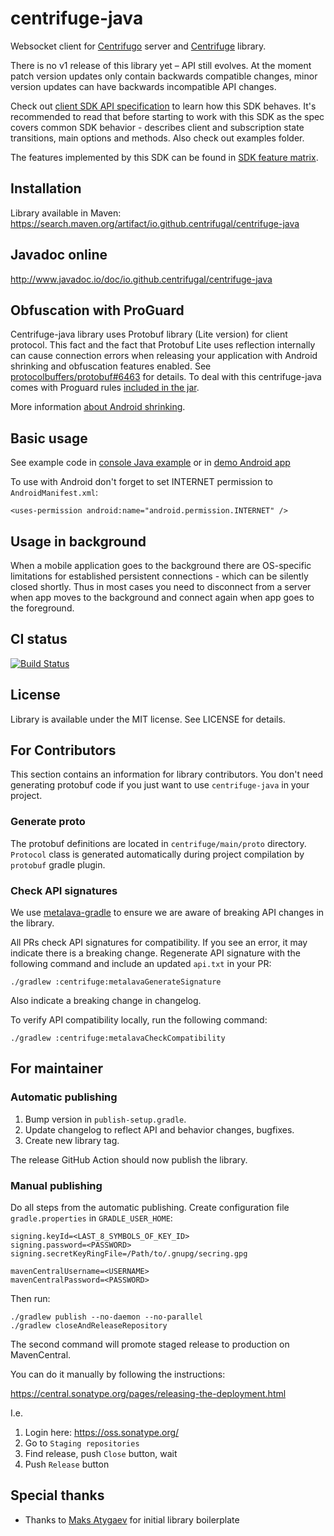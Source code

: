 # centrifuge-java

Websocket client for [Centrifugo](https://github.com/centrifugal/centrifugo) server and [Centrifuge](https://github.com/centrifugal/centrifuge) library.

There is no v1 release of this library yet – API still evolves. At the moment patch version updates only contain backwards compatible changes, minor version updates can have backwards incompatible API changes.

Check out [client SDK API specification](https://centrifugal.dev/docs/transports/client_api) to learn how this SDK behaves. It's recommended to read that before starting to work with this SDK as the spec covers common SDK behavior - describes client and subscription state transitions, main options and methods. Also check out examples folder.

The features implemented by this SDK can be found in [SDK feature matrix](https://centrifugal.dev/docs/transports/client_sdk#sdk-feature-matrix).

## Installation

Library available in Maven: https://search.maven.org/artifact/io.github.centrifugal/centrifuge-java

## Javadoc online

http://www.javadoc.io/doc/io.github.centrifugal/centrifuge-java

## Obfuscation with ProGuard

Centrifuge-java library uses Protobuf library (Lite version) for client protocol. This fact and the fact that Protobuf Lite uses reflection internally can cause connection errors when releasing your application with Android shrinking and obfuscation features enabled. See [protocolbuffers/protobuf#6463](https://github.com/protocolbuffers/protobuf/issues/6463) for details. To deal with this centrifuge-java comes with Proguard rules [included in the jar](centrifuge/src/main/resources/META-INF/proguard).

More information [about Android shrinking](https://developer.android.com/studio/build/shrink-code).

## Basic usage

See example code in [console Java example](https://github.com/centrifugal/centrifuge-java/blob/master/example/src/main/java/io/github/centrifugal/centrifuge/example/Main.java) or in [demo Android app](https://github.com/centrifugal/centrifuge-java/blob/master/demo/src/main/java/io/github/centrifugal/centrifuge/demo/MainActivity.java)

To use with Android don't forget to set INTERNET permission to `AndroidManifest.xml`:

```
<uses-permission android:name="android.permission.INTERNET" />
```

## Usage in background

When a mobile application goes to the background there are OS-specific limitations for established persistent connections - which can be silently closed shortly. Thus in most cases you need to disconnect from a server when app moves to the background and connect again when app goes to the foreground.

## CI status

[![Build Status](https://travis-ci.org/centrifugal/centrifuge-java.svg)](https://travis-ci.org/centrifugal/centrifuge-java)

## License

Library is available under the MIT license. See LICENSE for details.

## For Contributors

This section contains an information for library contributors. You don't need generating protobuf code if you just want to use `centrifuge-java` in your project.

### Generate proto

The protobuf definitions are located in `centrifuge/main/proto` directory.
`Protocol` class is generated automatically during project compilation by `protobuf` gradle plugin.

### Check API signatures

We use [metalava-gradle](https://github.com/tylerbwong/metalava-gradle) to ensure we are aware of breaking API changes in the library.

All PRs check API signatures for compatibility. If you see an error, it may indicate there is a breaking change.
Regenerate API signature with the following command and include an updated `api.txt` in your PR:
```shell
./gradlew :centrifuge:metalavaGenerateSignature
```

Also indicate a breaking change in changelog.

To verify API compatibility locally, run the following command:
```shell
./gradlew :centrifuge:metalavaCheckCompatibility
```

## For maintainer

### Automatic publishing

1. Bump version in `publish-setup.gradle`. 
2. Update changelog to reflect API and behavior changes, bugfixes. 
3. Create new library tag. 

The release GitHub Action should now publish the library.

### Manual publishing

Do all steps from the automatic publishing. Create configuration file `gradle.properties` in `GRADLE_USER_HOME`:

```properties
signing.keyId=<LAST_8_SYMBOLS_OF_KEY_ID>
signing.password=<PASSWORD>
signing.secretKeyRingFile=/Path/to/.gnupg/secring.gpg

mavenCentralUsername=<USERNAME>
mavenCentralPassword=<PASSWORD>
```

Then run:

```shell
./gradlew publish --no-daemon --no-parallel
./gradlew closeAndReleaseRepository
```

The second command will promote staged release to production on MavenCentral.

You can do it manually by following the instructions:

https://central.sonatype.org/pages/releasing-the-deployment.html

I.e.

1) Login here: https://oss.sonatype.org/
2) Go to `Staging repositories`
3) Find release, push `Close` button, wait
4) Push `Release` button

## Special thanks

* Thanks to [Maks Atygaev](https://github.com/atygaev) for initial library boilerplate
